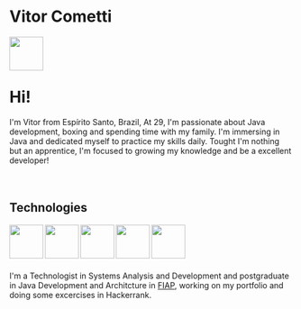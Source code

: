 # Vitor Cometti
<div>
  <a href="https://www.linkedin.com/in/comettivitor/" target="_blank"><img align="left" width="60px" target="_blank" src="https://cdn.jsdelivr.net/gh/devicons/devicon@latest/icons/linkedin/linkedin-original.svg" />
</a>
</div>
<br>
<br>
<br>

# Hi!
<p>I'm Vitor from Espírito Santo, Brazil, At 29, I'm passionate about Java development, boxing and spending time with my family. I'm immersing in Java and dedicated myself to practice my skills daily. Tought I'm nothing but an apprentice, I'm focused to growing my knowledge and be a excellent developer!
<br>
<br>
<br>
  
## Technologies
<div>
<a href="https://dev.java/learn/getting-started/" target="_blank"><img align="left" width="60px" target="_blank" padding_right="5px" src="https://cdn.jsdelivr.net/gh/devicons/devicon@latest/icons/java/java-original-wordmark.svg" />
</a>
<a href="https://spring.io/" target="_blank"><img align="left" width="60px" target="_blank" padding_right="5px" src="https://cdn.jsdelivr.net/gh/devicons/devicon@latest/icons/spring/spring-original-wordmark.svg" />
</a>
<a href="https://www.postgresql.org/" target="_blank"><img align="left" width="60px" target="_blank" padding_right="5px" src="https://cdn.jsdelivr.net/gh/devicons/devicon@latest/icons/postgresql/postgresql-original-wordmark.svg" />
</a>
<a href="https://www.microsoft.com/pt-br/sql-server/sql-server-downloads" target="_blank"><img align="left" width="60px" target="_blank" padding_right="5px" src="https://cdn.jsdelivr.net/gh/devicons/devicon@latest/icons/microsoftsqlserver/microsoftsqlserver-original-wordmark.svg" />
</a>
<a href="https://git-scm.com/" target="_blank"><img align="left" width="60px" target="_blank" padding_right="5px" src="https://cdn.jsdelivr.net/gh/devicons/devicon@latest/icons/git/git-original-wordmark.svg" />
</a>
</div>
<br>
<br>
<br>
<br>
<div dir="auto">
  <p align="left" dir="auto">I'm a Technologist in Systems Analysis and Development and postgraduate in Java Development and Architcture in <a href="https://postech.fiap.com.br/curso/arquitetura-desenvolvimento-java/">FIAP</a>, working on my portfolio and doing some excercises in Hackerrank.</p>
</div>
